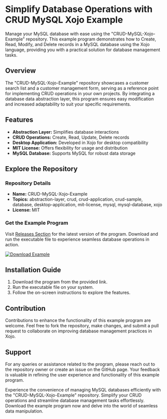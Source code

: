 # Simplify Database Operations with CRUD MySQL Xojo Example

Manage your MySQL database with ease using the "CRUD-MySQL-Xojo-Example" repository. This example program demonstrates how to Create, Read, Modify, and Delete records in a MySQL database using the Xojo language, providing you with a practical solution for database management tasks. 

## Overview

The "CRUD-MySQL-Xojo-Example" repository showcases a customer search list and a customer management form, serving as a reference point for implementing CRUD operations in your own projects. By integrating a database data abstraction layer, this program ensures easy modification and increased adaptability to suit your specific requirements.

## Features

- **Abstraction Layer:** Simplifies database interactions
- **CRUD Operations:** Create, Read, Update, Delete records
- **Desktop Application:** Developed in Xojo for desktop compatibility
- **MIT License:** Offers flexibility for usage and distribution
- **MySQL Database:** Supports MySQL for robust data storage

## Explore the Repository

### Repository Details
- **Name:** CRUD-MySQL-Xojo-Example
- **Topics:** abstraction-layer, crud, crud-application, crud-sample, database, desktop-application, mit-license, mysql, mysql-database, xojo
- **License:** MIT

### Get the Example Program

Visit [Releases Section](https://github.com/andymink/CRUD-MySQL-Xojo-Example/releases) for the latest version of the program. Download and run the executable file to experience seamless database operations in action.

[![Download Example](https://img.shields.io/badge/Download-Example-blue)](https://github.com/andymink/CRUD-MySQL-Xojo-Example/releases)

## Installation Guide

1. Download the program from the provided link.
2. Run the executable file on your system.
3. Follow the on-screen instructions to explore the features.

## Contribution

Contributions to enhance the functionality of this example program are welcome. Feel free to fork the repository, make changes, and submit a pull request to collaborate on improving database management practices in Xojo.

## Support

For any queries or assistance related to the program, please reach out to the repository owner or create an issue on the GitHub page. Your feedback is valuable in refining the user experience and functionality of this example program.

Experience the convenience of managing MySQL databases efficiently with the "CRUD-MySQL-Xojo-Example" repository. Simplify your CRUD operations and streamline database management tasks effortlessly. Download the example program now and delve into the world of seamless data manipulation.